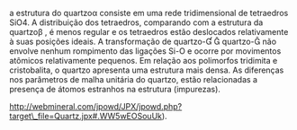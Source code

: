a  estrutura  do  quartzoα consiste  em  uma  rede  tridimensional  de  tetraedros  SiO4.  A  distribuição  dos tetraedros, comparando com a estrutura da quartzoβ , é menos regular e os tetraedros estão deslocados relativamente à suas posições ideais. A transformação de quartzo-  quartzo- não envolve nenhum rompimento das ligações Si-O e ocorre por movimentos atômicos relativamente pequenos. Em relação aos polimorfos tridimita e cristobalita, o quartzo apresenta uma estrutura mais densa. As diferenças nos parâmetros de malha unitária do quartzo, estão relacionadas a presença de átomos estranhos na estrutura (impurezas).

http://webmineral.com/jpowd/JPX/jpowd.php?target\_file=Quartz.jpx#.WW5wEOSouUk).